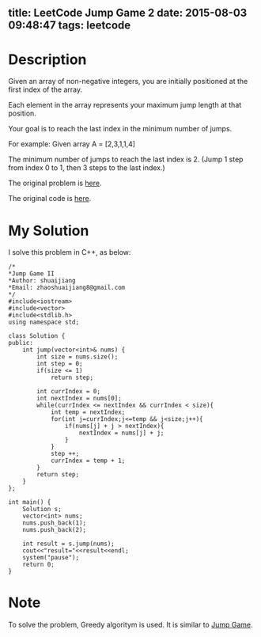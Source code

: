 title: LeetCode Jump Game 2
date: 2015-08-03 09:48:47
tags: leetcode
---


# Description
Given an array of non-negative integers, you are initially positioned at the first index of the array.

Each element in the array represents your maximum jump length at that position.

Your goal is to reach the last index in the minimum number of jumps.

For example:
Given array A = [2,3,1,1,4]

The minimum number of jumps to reach the last index is 2. (Jump 1 step from index 0 to 1, then 3 steps to the last index.)

The original problem is [here](https://leetcode.com/problems/jump-game-ii/ "Problem").

The original code is [here](https://github.com/shuaijiang/LeetCode/blob/master/JumpGame2.cpp "Code").
<!--more-->

# My Solution
I solve this problem in C++, as below:
	
	/*
	*Jump Game II
	*Author: shuaijiang
	*Email: zhaoshuaijiang8@gmail.com
	*/
	#include<iostream>
	#include<vector>
	#include<stdlib.h>
	using namespace std;
	
	class Solution {
	public:
	    int jump(vector<int>& nums) {
	        int size = nums.size();
	        int step = 0;
	        if(size <= 1)
	        	return step;
	        
	        int currIndex = 0;
	        int nextIndex = nums[0];
	        while(currIndex <= nextIndex && currIndex < size){
	        	int temp = nextIndex;
				for(int j=currIndex;j<=temp && j<size;j++){
					if(nums[j] + j > nextIndex){		
						nextIndex = nums[j] + j;
					}	
				}
				step ++;
				currIndex = temp + 1;
	        }
	        return step;
	    }
	};
	
	int main() {
		Solution s;
		vector<int> nums;
		nums.push_back(1);
		nums.push_back(2);
		
		int result = s.jump(nums);
		cout<<"result="<<result<<endl;
		system("pause");
		return 0;
	}



# Note
To solve the problem,  Greedy algoritym is used. It is similar to [Jump Game](https://leetcode.com/problems/jump-game/).

